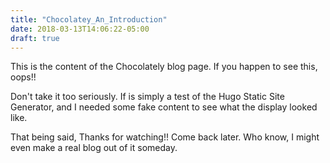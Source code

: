```yaml
---
title: "Chocolatey_An_Introduction"
date: 2018-03-13T14:06:22-05:00
draft: true
---
```


This is the content of the Chocolately blog page.
If you happen to see this, oops!!

Don't take it too seriously. If is simply a test of the Hugo Static Site Generator, and I needed some fake content to see what the display looked like.

That being said, Thanks for watching!! Come back later. Who know, I might even make a real blog out of it someday.